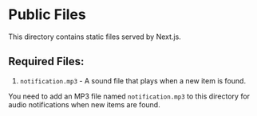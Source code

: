 # Public Files

This directory contains static files served by Next.js.

## Required Files:

1. `notification.mp3` - A sound file that plays when a new item is found.

You need to add an MP3 file named `notification.mp3` to this directory for audio notifications when new items are found. 